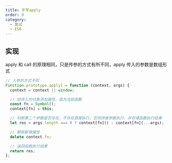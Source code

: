 ```yaml
---
title: 手写apply
order: 9
category:
  - 面试
  - ES6
---
```


## 实现

apply 和 call 的原理相同，只是传参的方式有所不同，apply 传入的参数是数组形式

```js
// 入参的方式不同
Function.prototype.apply1 = function (context, args) {
  context = context || window;

  // 给传入的对象添加属性，值为当前函数
  const fn = Symbol();
  context[fn] = this;

  // 判断第二个参数是否存在，不存在直接执行，否则拼接参数执行，并存储函数执行结果
  let res = args.length === 0 ? context[fn]() : context[fn](...args);

  // 删除新增属性
  delete context.fn;

  // 返回函数执行结果
  return res;
};
```
